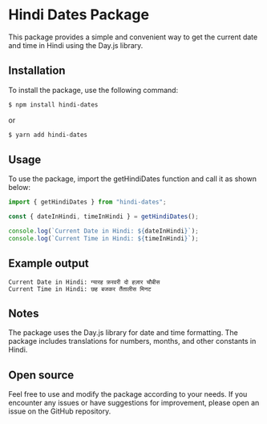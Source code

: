 # Hindi Dates Package

This package provides a simple and convenient way to get the current date and time in Hindi using the Day.js library.

## Installation

To install the package, use the following command:

```sh
$ npm install hindi-dates
```
or 
```sh
$ yarn add hindi-dates
```

## Usage
To use the package, import the getHindiDates function and call it as shown below:

```javascript
import { getHindiDates } from "hindi-dates";

const { dateInHindi, timeInHindi } = getHindiDates();

console.log(`Current Date in Hindi: ${dateInHindi}`);
console.log(`Current Time in Hindi: ${timeInHindi}`);
```

## Example output

```plaintext
Current Date in Hindi: ग्यारह फ़रवरी दो हज़ार चौबीस
Current Time in Hindi: छह बजकर तैंतालीस मिनट
```

## Notes
The package uses the Day.js library for date and time formatting.
The package includes translations for numbers, months, and other constants in Hindi.

## Open source
Feel free to use and modify the package according to your needs. If you encounter any issues or have suggestions for improvement, please open an issue on the GitHub repository.

